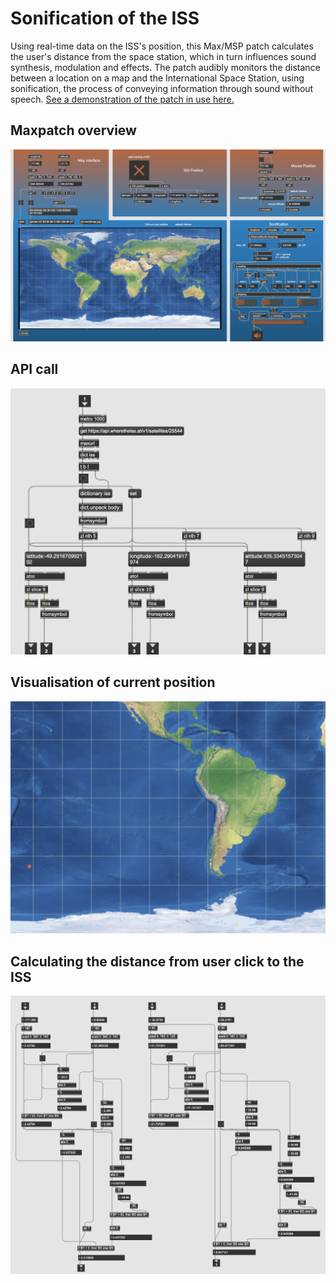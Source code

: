 # Sonification of the ISS
Using real-time data on the ISS's position, this Max/MSP patch calculates the user's distance from the space station, which in turn influences sound synthesis, modulation and effects. The patch audibly monitors the distance between a location on a map and the International Space Station, using sonification, the process of conveying information through sound without speech. [See a demonstration of the patch in use here.](https://www.thomaseg.dk/)

## Maxpatch overview
![Patch overview](images/patch.png)

## API call
![API call](images/api-call.png)

## Visualisation of current position
![Visual position of the ISS](images/visual-position.png)

## Calculating the distance from user click to the ISS
![Visual position of the ISS](images/sphere-position.png)
